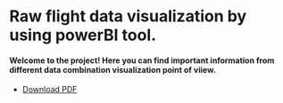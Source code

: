 # Raw flight data visualization by using powerBI tool.

#### Welcome to the project! Here you can find important information from different data combination visualization point of viiew.

- [Download PDF](./file/BigDataGroup.pdf)

